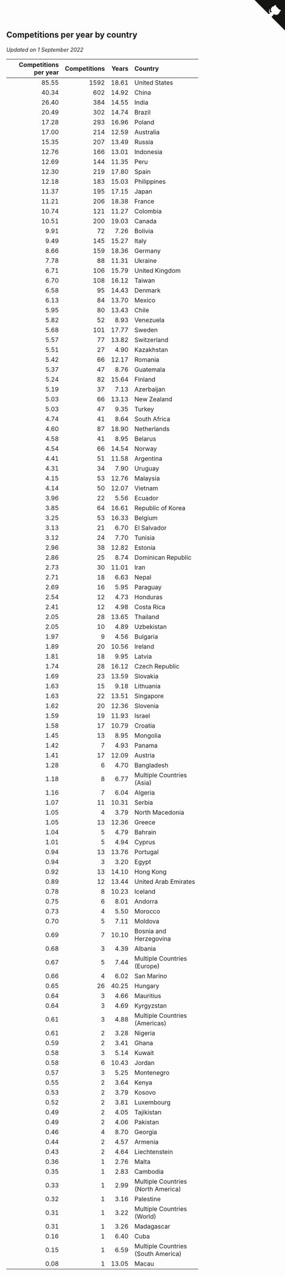 ## Competitions per year by country

*Updated on  1 September 2022*

| Competitions per year | Competitions | Years | Country |
| ---: | ---: | ---: | :--- |
| 85.55 | 1592 | 18.61 | United States |
| 40.34 | 602 | 14.92 | China |
| 26.40 | 384 | 14.55 | India |
| 20.49 | 302 | 14.74 | Brazil |
| 17.28 | 293 | 16.96 | Poland |
| 17.00 | 214 | 12.59 | Australia |
| 15.35 | 207 | 13.49 | Russia |
| 12.76 | 166 | 13.01 | Indonesia |
| 12.69 | 144 | 11.35 | Peru |
| 12.30 | 219 | 17.80 | Spain |
| 12.18 | 183 | 15.03 | Philippines |
| 11.37 | 195 | 17.15 | Japan |
| 11.21 | 206 | 18.38 | France |
| 10.74 | 121 | 11.27 | Colombia |
| 10.51 | 200 | 19.03 | Canada |
| 9.91 | 72 | 7.26 | Bolivia |
| 9.49 | 145 | 15.27 | Italy |
| 8.66 | 159 | 18.36 | Germany |
| 7.78 | 88 | 11.31 | Ukraine |
| 6.71 | 106 | 15.79 | United Kingdom |
| 6.70 | 108 | 16.12 | Taiwan |
| 6.58 | 95 | 14.43 | Denmark |
| 6.13 | 84 | 13.70 | Mexico |
| 5.95 | 80 | 13.43 | Chile |
| 5.82 | 52 | 8.93 | Venezuela |
| 5.68 | 101 | 17.77 | Sweden |
| 5.57 | 77 | 13.82 | Switzerland |
| 5.51 | 27 | 4.90 | Kazakhstan |
| 5.42 | 66 | 12.17 | Romania |
| 5.37 | 47 | 8.76 | Guatemala |
| 5.24 | 82 | 15.64 | Finland |
| 5.19 | 37 | 7.13 | Azerbaijan |
| 5.03 | 66 | 13.13 | New Zealand |
| 5.03 | 47 | 9.35 | Turkey |
| 4.74 | 41 | 8.64 | South Africa |
| 4.60 | 87 | 18.90 | Netherlands |
| 4.58 | 41 | 8.95 | Belarus |
| 4.54 | 66 | 14.54 | Norway |
| 4.41 | 51 | 11.58 | Argentina |
| 4.31 | 34 | 7.90 | Uruguay |
| 4.15 | 53 | 12.76 | Malaysia |
| 4.14 | 50 | 12.07 | Vietnam |
| 3.96 | 22 | 5.56 | Ecuador |
| 3.85 | 64 | 16.61 | Republic of Korea |
| 3.25 | 53 | 16.33 | Belgium |
| 3.13 | 21 | 6.70 | El Salvador |
| 3.12 | 24 | 7.70 | Tunisia |
| 2.96 | 38 | 12.82 | Estonia |
| 2.86 | 25 | 8.74 | Dominican Republic |
| 2.73 | 30 | 11.01 | Iran |
| 2.71 | 18 | 6.63 | Nepal |
| 2.69 | 16 | 5.95 | Paraguay |
| 2.54 | 12 | 4.73 | Honduras |
| 2.41 | 12 | 4.98 | Costa Rica |
| 2.05 | 28 | 13.65 | Thailand |
| 2.05 | 10 | 4.89 | Uzbekistan |
| 1.97 | 9 | 4.56 | Bulgaria |
| 1.89 | 20 | 10.56 | Ireland |
| 1.81 | 18 | 9.95 | Latvia |
| 1.74 | 28 | 16.12 | Czech Republic |
| 1.69 | 23 | 13.59 | Slovakia |
| 1.63 | 15 | 9.18 | Lithuania |
| 1.63 | 22 | 13.51 | Singapore |
| 1.62 | 20 | 12.36 | Slovenia |
| 1.59 | 19 | 11.93 | Israel |
| 1.58 | 17 | 10.79 | Croatia |
| 1.45 | 13 | 8.95 | Mongolia |
| 1.42 | 7 | 4.93 | Panama |
| 1.41 | 17 | 12.09 | Austria |
| 1.28 | 6 | 4.70 | Bangladesh |
| 1.18 | 8 | 6.77 | Multiple Countries (Asia) |
| 1.16 | 7 | 6.04 | Algeria |
| 1.07 | 11 | 10.31 | Serbia |
| 1.05 | 4 | 3.79 | North Macedonia |
| 1.05 | 13 | 12.36 | Greece |
| 1.04 | 5 | 4.79 | Bahrain |
| 1.01 | 5 | 4.94 | Cyprus |
| 0.94 | 13 | 13.76 | Portugal |
| 0.94 | 3 | 3.20 | Egypt |
| 0.92 | 13 | 14.10 | Hong Kong |
| 0.89 | 12 | 13.44 | United Arab Emirates |
| 0.78 | 8 | 10.23 | Iceland |
| 0.75 | 6 | 8.01 | Andorra |
| 0.73 | 4 | 5.50 | Morocco |
| 0.70 | 5 | 7.11 | Moldova |
| 0.69 | 7 | 10.10 | Bosnia and Herzegovina |
| 0.68 | 3 | 4.39 | Albania |
| 0.67 | 5 | 7.44 | Multiple Countries (Europe) |
| 0.66 | 4 | 6.02 | San Marino |
| 0.65 | 26 | 40.25 | Hungary |
| 0.64 | 3 | 4.66 | Mauritius |
| 0.64 | 3 | 4.69 | Kyrgyzstan |
| 0.61 | 3 | 4.88 | Multiple Countries (Americas) |
| 0.61 | 2 | 3.28 | Nigeria |
| 0.59 | 2 | 3.41 | Ghana |
| 0.58 | 3 | 5.14 | Kuwait |
| 0.58 | 6 | 10.43 | Jordan |
| 0.57 | 3 | 5.25 | Montenegro |
| 0.55 | 2 | 3.64 | Kenya |
| 0.53 | 2 | 3.79 | Kosovo |
| 0.52 | 2 | 3.81 | Luxembourg |
| 0.49 | 2 | 4.05 | Tajikistan |
| 0.49 | 2 | 4.06 | Pakistan |
| 0.46 | 4 | 8.70 | Georgia |
| 0.44 | 2 | 4.57 | Armenia |
| 0.43 | 2 | 4.64 | Liechtenstein |
| 0.36 | 1 | 2.76 | Malta |
| 0.35 | 1 | 2.83 | Cambodia |
| 0.33 | 1 | 2.99 | Multiple Countries (North America) |
| 0.32 | 1 | 3.16 | Palestine |
| 0.31 | 1 | 3.22 | Multiple Countries (World) |
| 0.31 | 1 | 3.26 | Madagascar |
| 0.16 | 1 | 6.40 | Cuba |
| 0.15 | 1 | 6.59 | Multiple Countries (South America) |
| 0.08 | 1 | 13.05 | Macau |


<a href="https://github.com/jonatanklosko/wca_statistics" class="github-corner" aria-label="View source on Github"><svg width="80" height="80" viewBox="0 0 250 250" style="fill:#151513; color:#fff; position: absolute; top: 0; border: 0; right: 0;" aria-hidden="true"><path d="M0,0 L115,115 L130,115 L142,142 L250,250 L250,0 Z"></path><path d="M128.3,109.0 C113.8,99.7 119.0,89.6 119.0,89.6 C122.0,82.7 120.5,78.6 120.5,78.6 C119.2,72.0 123.4,76.3 123.4,76.3 C127.3,80.9 125.5,87.3 125.5,87.3 C122.9,97.6 130.6,101.9 134.4,103.2" fill="currentColor" style="transform-origin: 130px 106px;" class="octo-arm"></path><path d="M115.0,115.0 C114.9,115.1 118.7,116.5 119.8,115.4 L133.7,101.6 C136.9,99.2 139.9,98.4 142.2,98.6 C133.8,88.0 127.5,74.4 143.8,58.0 C148.5,53.4 154.0,51.2 159.7,51.0 C160.3,49.4 163.2,43.6 171.4,40.1 C171.4,40.1 176.1,42.5 178.8,56.2 C183.1,58.6 187.2,61.8 190.9,65.4 C194.5,69.0 197.7,73.2 200.1,77.6 C213.8,80.2 216.3,84.9 216.3,84.9 C212.7,93.1 206.9,96.0 205.4,96.6 C205.1,102.4 203.0,107.8 198.3,112.5 C181.9,128.9 168.3,122.5 157.7,114.1 C157.9,116.9 156.7,120.9 152.7,124.9 L141.0,136.5 C139.8,137.7 141.6,141.9 141.8,141.8 Z" fill="currentColor" class="octo-body"></path></svg></a><style>.github-corner:hover .octo-arm{animation:octocat-wave 560ms ease-in-out}@keyframes octocat-wave{0%,100%{transform:rotate(0)}20%,60%{transform:rotate(-25deg)}40%,80%{transform:rotate(10deg)}}@media (max-width:500px){.github-corner:hover .octo-arm{animation:none}.github-corner .octo-arm{animation:octocat-wave 560ms ease-in-out}}</style>
